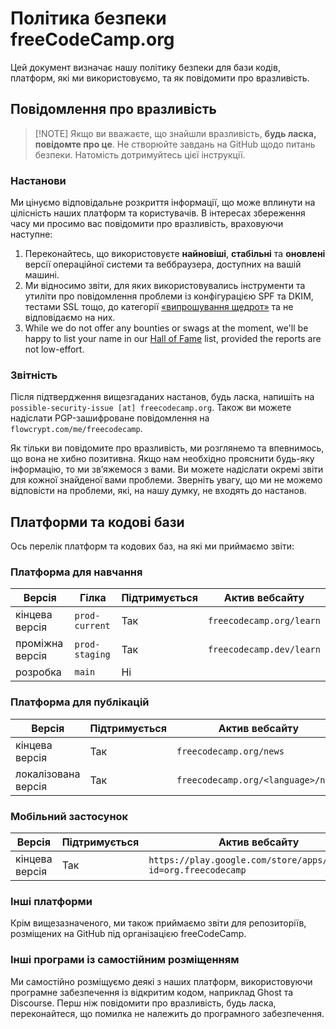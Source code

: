 # Політика безпеки freeCodeCamp.org

Цей документ визначає нашу політику безпеки для бази кодів, платформ, які ми використовуємо, та як повідомити про вразливість.

## Повідомлення про вразливість

> [!NOTE] Якщо ви вважаєте, що знайшли вразливість, **будь ласка, повідомте про це**. Не створюйте завдань на GitHub щодо питань безпеки. Натомість дотримуйтесь цієї інструкції.

### Настанови

Ми цінуємо відповідальне розкриття інформації, що може вплинути на цілісність наших платформ та користувачів. В інтересах збереження часу ми просимо вас повідомити про вразливість, враховуючи наступне:

1. Переконайтесь, що використовуєте **найновіші**, **стабільні** та **оновлені** версії операційної системи та веббраузера, доступних на вашій машині.
2. Ми відносимо звіти, для яких використовувались інструменти та утиліти про повідомлення проблеми із конфігурацією SPF та DKIM, тестами SSL тощо, до категорії [«випрошування щедрот»](https://www.troyhunt.com/beg-bounties) та не відповідаємо на них.
3. While we do not offer any bounties or swags at the moment, we'll be happy to list your name in our [Hall of Fame](security-hall-of-fame.md) list, provided the reports are not low-effort.

### Звітність

Після підтвердження вищезгаданих настанов, будь ласка, напишіть на `possible-security-issue [at] freecodecamp.org`. Також ви можете надіслати PGP-зашифроване повідомлення на `flowcrypt.com/me/freecodecamp`.

Як тільки ви повідомите про вразливість, ми розглянемо та впевнимось, що вона не хибно позитивна. Якщо нам необхідно прояснити будь-яку інформацію, то ми зв’яжемося з вами. Ви можете надіслати окремі звіти для кожної знайденої вами проблеми. Зверніть увагу, що ми не можемо відповісти на проблеми, які, на нашу думку, не входять до настанов.

## Платформи та кодові бази

Ось перелік платформ та кодових баз, на які ми приймаємо звіти:

### Платформа для навчання

| Версія          | Гілка          | Підтримується | Актив вебсайту           |
| --------------- | -------------- | ------------- | ------------------------ |
| кінцева версія  | `prod-current` | Так           | `freecodecamp.org/learn` |
| проміжна версія | `prod-staging` | Так           | `freecodecamp.dev/learn` |
| розробка        | `main`         | Ні            |                          |

### Платформа для публікацій

| Версія              | Підтримується | Актив вебсайту                           |
| ------------------- | ------------- | ---------------------------------------- |
| кінцева версія      | Так           | `freecodecamp.org/news`                  |
| локалізована версія | Так           | `freecodecamp.org/<language>/news` |

### Мобільний застосунок

| Версія         | Підтримується | Актив вебсайту                                                   |
| -------------- | ------------- | ---------------------------------------------------------------- |
| кінцева версія | Так           | `https://play.google.com/store/apps/details?id=org.freecodecamp` |

### Інші платформи

Крім вищезазначеного, ми також приймаємо звіти для репозиторіїв, розміщених на GitHub під організацією freeCodeCamp.

### Інші програми із самостійним розміщенням

Ми самостійно розміщуємо деякі з наших платформ, використовуючи програмне забезпечення із відкритим кодом, наприклад Ghost та Discourse. Перш ніж повідомити про вразливість, будь ласка, переконайтеся, що помилка не належить до програмного забезпечення.
